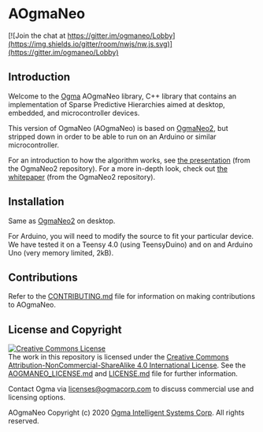 <!---
  AOgmaNeo
  Copyright(c) 2020 Ogma Intelligent Systems Corp. All rights reserved.

  This copy of AOgmaNeo is licensed to you under the terms described
  in the AOGMANEO_LICENSE.md file included in this distribution.
--->

# AOgmaNeo

[![Join the chat at https://gitter.im/ogmaneo/Lobby](https://img.shields.io/gitter/room/nwjs/nw.js.svg)](https://gitter.im/ogmaneo/Lobby)

## Introduction 

Welcome to the [Ogma](https://ogmacorp.com) AOgmaNeo library, C++ library that contains an implementation of Sparse Predictive Hierarchies aimed at desktop, embedded, and microcontroller devices.

This version of OgmaNeo (AOgmaNeo) is based on [OgmaNeo2](https://github.com/ogmacorp/OgmaNeo2), but stripped down in order to be able to run on an Arduino or similar microcontroller.

For an introduction to how the algorithm works, see [the presentation](https://github.com/ogmacorp/OgmaNeo2/blob/master/SPH_Presentation.pdf) (from the OgmaNeo2 repository).
For a more in-depth look, check out [the whitepaper](https://github.com/ogmacorp/OgmaNeo2/blob/master/OgmaNeo2_Whitepaper_DRAFT.pdf)  (from the OgmaNeo2 repository).

## Installation

Same as [OgmaNeo2](https://github.com/ogmacorp/OgmaNeo2) on desktop.

For Arduino, you will need to modify the source to fit your particular device. We have tested it on a Teensy 4.0 (using TeensyDuino) and on and Arduino Uno (very memory limited, 2kB).

## Contributions

Refer to the [CONTRIBUTING.md](./CONTRIBUTING.md) file for information on making contributions to AOgmaNeo.

## License and Copyright

<a rel="license" href="http://creativecommons.org/licenses/by-nc-sa/4.0/"><img alt="Creative Commons License" style="border-width:0" src="https://i.creativecommons.org/l/by-nc-sa/4.0/88x31.png" /></a><br />The work in this repository is licensed under the <a rel="license" href="http://creativecommons.org/licenses/by-nc-sa/4.0/">Creative Commons Attribution-NonCommercial-ShareAlike 4.0 International License</a>. See the  [AOGMANEO_LICENSE.md](./AOGMANEO_LICENSE.md) and [LICENSE.md](./LICENSE.md) file for further information.

Contact Ogma via licenses@ogmacorp.com to discuss commercial use and licensing options.

AOgmaNeo Copyright (c) 2020 [Ogma Intelligent Systems Corp](https://ogmacorp.com). All rights reserved.